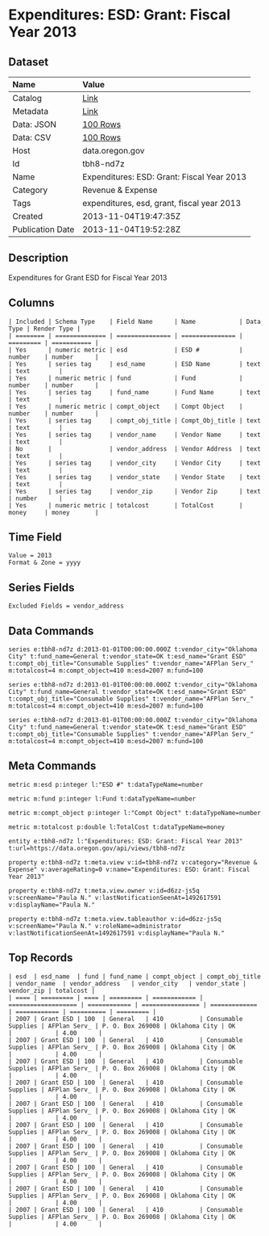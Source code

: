 # Expenditures: ESD: Grant: Fiscal Year 2013

## Dataset

| Name | Value |
| :--- | :---- |
| Catalog | [Link](https://catalog.data.gov/dataset/expenditures-esd-grant-fiscal-year-2013-ca0c2) |
| Metadata | [Link](https://data.oregon.gov/api/views/tbh8-nd7z) |
| Data: JSON | [100 Rows](https://data.oregon.gov/api/views/tbh8-nd7z/rows.json?max_rows=100) |
| Data: CSV | [100 Rows](https://data.oregon.gov/api/views/tbh8-nd7z/rows.csv?max_rows=100) |
| Host | data.oregon.gov |
| Id | tbh8-nd7z |
| Name | Expenditures: ESD: Grant: Fiscal Year 2013 |
| Category | Revenue & Expense |
| Tags | expenditures, esd, grant, fiscal year 2013 |
| Created | 2013-11-04T19:47:35Z |
| Publication Date | 2013-11-04T19:52:28Z |

## Description

Expenditures for Grant ESD for Fiscal Year 2013

## Columns

```ls
| Included | Schema Type    | Field Name      | Name            | Data Type | Render Type |
| ======== | ============== | =============== | =============== | ========= | =========== |
| Yes      | numeric metric | esd             | ESD #           | number    | number      |
| Yes      | series tag     | esd_name        | ESD Name        | text      | text        |
| Yes      | numeric metric | fund            | Fund            | number    | number      |
| Yes      | series tag     | fund_name       | Fund Name       | text      | text        |
| Yes      | numeric metric | compt_object    | Compt Object    | number    | number      |
| Yes      | series tag     | compt_obj_title | Compt_Obj_title | text      | text        |
| Yes      | series tag     | vendor_name     | Vendor Name     | text      | text        |
| No       |                | vendor_address  | Vendor Address  | text      | text        |
| Yes      | series tag     | vendor_city     | Vendor City     | text      | text        |
| Yes      | series tag     | vendor_state    | Vendor State    | text      | text        |
| Yes      | series tag     | vendor_zip      | Vendor Zip      | text      | number      |
| Yes      | numeric metric | totalcost       | TotalCost       | money     | money       |
```

## Time Field

```ls
Value = 2013
Format & Zone = yyyy
```

## Series Fields

```ls
Excluded Fields = vendor_address
```

## Data Commands

```ls
series e:tbh8-nd7z d:2013-01-01T00:00:00.000Z t:vendor_city="Oklahoma City" t:fund_name=General t:vendor_state=OK t:esd_name="Grant ESD" t:compt_obj_title="Consumable Supplies" t:vendor_name="AFPlan Serv_" m:totalcost=4 m:compt_object=410 m:esd=2007 m:fund=100

series e:tbh8-nd7z d:2013-01-01T00:00:00.000Z t:vendor_city="Oklahoma City" t:fund_name=General t:vendor_state=OK t:esd_name="Grant ESD" t:compt_obj_title="Consumable Supplies" t:vendor_name="AFPlan Serv_" m:totalcost=4 m:compt_object=410 m:esd=2007 m:fund=100

series e:tbh8-nd7z d:2013-01-01T00:00:00.000Z t:vendor_city="Oklahoma City" t:fund_name=General t:vendor_state=OK t:esd_name="Grant ESD" t:compt_obj_title="Consumable Supplies" t:vendor_name="AFPlan Serv_" m:totalcost=4 m:compt_object=410 m:esd=2007 m:fund=100
```

## Meta Commands

```ls
metric m:esd p:integer l:"ESD #" t:dataTypeName=number

metric m:fund p:integer l:Fund t:dataTypeName=number

metric m:compt_object p:integer l:"Compt Object" t:dataTypeName=number

metric m:totalcost p:double l:TotalCost t:dataTypeName=money

entity e:tbh8-nd7z l:"Expenditures: ESD: Grant: Fiscal Year 2013" t:url=https://data.oregon.gov/api/views/tbh8-nd7z

property e:tbh8-nd7z t:meta.view v:id=tbh8-nd7z v:category="Revenue & Expense" v:averageRating=0 v:name="Expenditures: ESD: Grant: Fiscal Year 2013"

property e:tbh8-nd7z t:meta.view.owner v:id=d6zz-js5q v:screenName="Paula N." v:lastNotificationSeenAt=1492617591 v:displayName="Paula N."

property e:tbh8-nd7z t:meta.view.tableauthor v:id=d6zz-js5q v:screenName="Paula N." v:roleName=administrator v:lastNotificationSeenAt=1492617591 v:displayName="Paula N."
```

## Top Records

```ls
| esd  | esd_name  | fund | fund_name | compt_object | compt_obj_title     | vendor_name  | vendor_address   | vendor_city   | vendor_state | vendor_zip | totalcost | 
| ==== | ========= | ==== | ========= | ============ | =================== | ============ | ================ | ============= | ============ | ========== | ========= | 
| 2007 | Grant ESD | 100  | General   | 410          | Consumable Supplies | AFPlan Serv_ | P. O. Box 269008 | Oklahoma City | OK           |            | 4.00      | 
| 2007 | Grant ESD | 100  | General   | 410          | Consumable Supplies | AFPlan Serv_ | P. O. Box 269008 | Oklahoma City | OK           |            | 4.00      | 
| 2007 | Grant ESD | 100  | General   | 410          | Consumable Supplies | AFPlan Serv_ | P. O. Box 269008 | Oklahoma City | OK           |            | 4.00      | 
| 2007 | Grant ESD | 100  | General   | 410          | Consumable Supplies | AFPlan Serv_ | P. O. Box 269008 | Oklahoma City | OK           |            | 4.00      | 
| 2007 | Grant ESD | 100  | General   | 410          | Consumable Supplies | AFPlan Serv_ | P. O. Box 269008 | Oklahoma City | OK           |            | 4.00      | 
| 2007 | Grant ESD | 100  | General   | 410          | Consumable Supplies | AFPlan Serv_ | P. O. Box 269008 | Oklahoma City | OK           |            | 4.00      | 
| 2007 | Grant ESD | 100  | General   | 410          | Consumable Supplies | AFPlan Serv_ | P. O. Box 269008 | Oklahoma City | OK           |            | 4.00      | 
| 2007 | Grant ESD | 100  | General   | 410          | Consumable Supplies | AFPlan Serv_ | P. O. Box 269008 | Oklahoma City | OK           |            | 4.00      | 
| 2007 | Grant ESD | 100  | General   | 410          | Consumable Supplies | AFPlan Serv_ | P. O. Box 269008 | Oklahoma City | OK           |            | 4.00      | 
| 2007 | Grant ESD | 100  | General   | 410          | Consumable Supplies | AFPlan Serv_ | P. O. Box 269008 | Oklahoma City | OK           |            | 4.00      | 
```